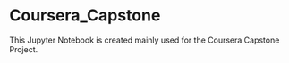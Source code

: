 # Coursera_Capstone
This Jupyter Notebook is created mainly used for the Coursera Capstone Project.
